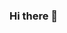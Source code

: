 ### Hi there 👋

<!--
**kester101/kester101** is a ✨ _special_ ✨ repository because its `README.md` (this file) appears on your GitHub profile.

Here are some ideas to get you started:

- 🔭 I’m currently working on Penetration testing Ethical Hacker in general...
- 🌱 I’m currently learning ccsp,comptia +,cissp,Ethical Hacker...
- 👯 I’m looking to collaborate on with good hackers ...
- 🤔 I’m looking for help with penetration testing...
- 💬 Ask me about ...
- 📫 How to reach me: kester.adegbite@gmail.com ...
- 😄 Pronouns: ...
- ⚡ Fun fact: ...
-->
